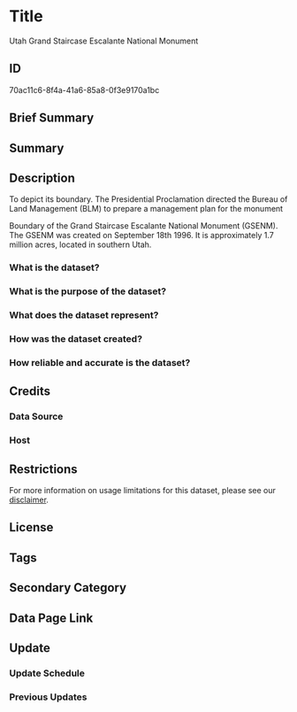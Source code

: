 # Title

Utah Grand Staircase Escalante National Monument

## ID

70ac11c6-8f4a-41a6-85a8-0f3e9170a1bc

<!--- The index has two GSENM layers, a special management and a recreation management one. Do we know which one this dataset is? --->

## Brief Summary

## Summary

## Description

To depict its boundary. The Presidential Proclamation directed the Bureau of Land Management (BLM) to prepare a management plan for the monument

Boundary of the Grand Staircase Escalante National Monument (GSENM). The GSENM was created on September 18th 1996. It is approximately 1.7 million acres, located in southern Utah.

### What is the dataset?

### What is the purpose of the dataset?

### What does the dataset represent?

### How was the dataset created?

### How reliable and accurate is the dataset?

## Credits

### Data Source

### Host

## Restrictions

For more information on usage limitations for this dataset, please see our [disclaimer](https://gis.utah.gov/documentation/policy/license/#disclaimer).

## License

## Tags

## Secondary Category

## Data Page Link

## Update

### Update Schedule

### Previous Updates
